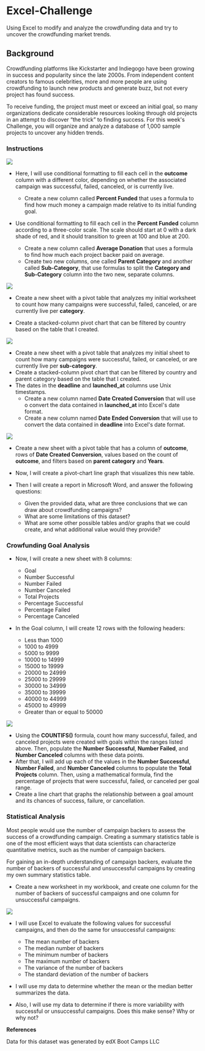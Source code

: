 # Excel-Challenge
Using Excel to modify and analyze the crowdfunding data and try to uncover the crowdfunding market trends.

## Background

Crowdfunding platforms like Kickstarter and Indiegogo have been growing in success and popularity since the late 2000s. From independent content creators to famous celebrities, more and more people are using crowdfunding to launch new products and generate buzz, but not every project has found success.

To receive funding, the project must meet or exceed an initial goal, so many organizations dedicate considerable resources looking through old projects in an attempt to discover “the trick” to finding success. For this week's Challenge, you will organize and analyze a database of 1,000 sample projects to uncover any hidden trends.

### Instructions

![](Starter_Code/Images/FullTable.PNG)

- Here, I will use conditional formatting to fill each cell in the **outcome** column with a different color, depending on whether the associated campaign was successful, failed, canceled, or is currently live.
   - Create a new column called **Percent Funded** that uses a formula to find how much money a campaign made relative to its initial funding goal.

- Use conditional formatting to fill each cell in the **Percent Funded** column according to a three-color scale. The scale should start at 0 with a dark shade of red, and it should transition to green at 100 and blue at 200.
   - Create a new column called **Average Donation** that uses a formula to find how much each project backer paid on average.
   - Create two new columns, one called **Parent Category** and another called **Sub-Category**, that use formulas to split the **Category and Sub-Category** column into the two new, separate columns.

![](Starter_Code/Images/CategoryStats.PNG)

  
   - Create a new sheet with a pivot table that analyzes my initial worksheet to count how many campaigns were successful, failed, canceled, or are currently live per **category**.

- Create a stacked-column pivot chart that can be filtered by country based on the table that I created.

![](Starter_Code/Images/SubcategoryStats.PNG)

- Create a new sheet with a pivot table that analyzes my initial sheet to count how many campaigns were successful, failed, or canceled, or are currently live per **sub-category**. 
- Create a stacked-column pivot chart that can be filtered by country and parent category based on the table that I created.
- The dates in the **deadline** and **launched_at** columns use Unix timestamps.
   - Create a new column named **Date Created Conversion** that will use o convert the data contained in **launched_at** into Excel's date format.
   - Create a new column named **Date Ended Conversion** that will use to convert the data contained in **deadline** into Excel's date format.

![](Starter_Code/Images/LaunchDateOutcomes.PNG)

   - Create a new sheet with a pivot table that has a column of **outcome**, rows of **Date Created Conversion**, values based on the count of **outcome**, and filters based on **parent category** and **Years**.
   - Now, I will create a pivot-chart line graph that visualizes this new table.

- Then I will create a report in Microsoft Word, and answer the following questions:
   - Given the provided data, what are three conclusions that we can draw about crowdfunding campaigns?
   - What are some limitations of this dataset?
   - What are some other possible tables and/or graphs that we could create, and what additional value would they provide? 

### Crowfunding Goal Analysis
- Now, I will create a new sheet with 8 columns:
   - Goal
   - Number Successful
   - Number Failed
   - Number Canceled
   - Total Projects
   - Percentage Successful
   - Percentage Failed
   - Percentage Canceled

- In the Goal column, I will create 12 rows with the following headers:
   - Less than 1000
   - 1000 to 4999
   - 5000 to 9999
   - 10000 to 14999
   - 15000 to 19999
   - 20000 to 24999
   - 25000 to 29999
   - 30000 to 34999
   - 35000 to 39999
   - 40000 to 44999
   - 45000 to 49999
   - Greater than or equal to 50000

![](Starter_Code/Images/GoalOutcomes.PNG)

- Using the **COUNTIFS()** formula, count how many successful, failed, and canceled projects were created with goals within the ranges listed above. Then, populate the **Number Successful**, **Number Failed**, and **Number Canceled** columns with these data points.
- After that, I will add up each of the values in the **Number Successful**, **Number Failed**, and **Number Canceled** columns to populate the **Total Projects** column. Then, using a mathematical formula, find the percentage of projects that were successful, failed, or canceled per goal range.
- Create a line chart that graphs the relationship between a goal amount and its chances of success, failure, or cancellation.

### Statistical Analysis
Most people would use the number of campaign backers to assess the success of a crowdfunding campaign. Creating a summary statistics table is one of the most efficient ways that data scientists can characterize quantitative metrics, such as the number of campaign backers.

For gaining an in-depth understanding of campaign backers, evaluate the number of backers of successful and unsuccessful campaigns by creating my own summary statistics table.

- Create a new worksheet in my workbook, and create one column for the number of backers of successful campaigns and one column for unsuccessful campaigns.

![](Starter_Code/Images/backers01.png)

- I will use Excel to evaluate the following values for successful campaigns, and then do the same for unsuccessful campaigns:
   - The mean number of backers
   - The median number of backers
   - The minimum number of backers
   - The maximum number of backers
   - The variance of the number of backers
   - The standard deviation of the number of backers

- I will use my data to determine whether the mean or the median better summarizes the data.
- Also, I will use my data to determine if there is more variability with successful or unsuccessful campaigns. Does this make sense? Why or why not?

**References**

Data for this dataset was generated by edX Boot Camps LLC
